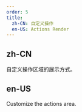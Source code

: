 ```yaml
---
order: 5
title:
  zh-CN: 自定义操作
  en-US: Actions Render
---
```


## zh-CN

自定义操作区域的展示方式。

## en-US

Customize the actions area.

